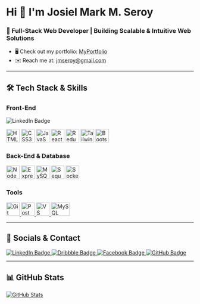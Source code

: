 # Hi 👋 I'm Josiel Mark M. Seroy  
### 🚀 Full-Stack Web Developer | Building Scalable & Intuitive Web Solutions  

- 🖥️ Check out my portfolio: [MyPortfolio](http://jmarkdev.github.io/portfolio)  
- ✉️ Reach me at: [jmseroy@gmail.com](mailto:jmseroy@gmail.com)  

---

## 🛠️ **Tech Stack & Skills**  

### **Front-End**
<div id="badges">
  <img src="[https://img.shields.io/badge/LinkedIn-0A66C2?style=for-the-badge&logo=linkedin&logoColor=white](https://img.shields.io/badge/HTML5-E34F26?style=for-the-badge&logo=html5&logoColor=white)" alt="LinkedIn Badge"/>

</div>
<p align="left">
  <a href="https://developer.mozilla.org/en-US/docs/Glossary/HTML5" target="_blank"><img src="https://raw.githubusercontent.com/danielcranney/readme-generator/main/public/icons/skills/html5-colored.svg" width="36" height="36" alt="HTML5" /></a>
  <a href="https://developer.mozilla.org/en-US/docs/Web/CSS" target="_blank"><img src="https://raw.githubusercontent.com/danielcranney/readme-generator/main/public/icons/skills/css3-colored.svg" width="36" height="36" alt="CSS3" /></a>
  <a href="https://developer.mozilla.org/en-US/docs/Web/JavaScript" target="_blank"><img src="https://raw.githubusercontent.com/danielcranney/readme-generator/main/public/icons/skills/javascript-colored.svg" width="36" height="36" alt="JavaScript" /></a>
  <a href="https://reactjs.org/" target="_blank"><img src="https://raw.githubusercontent.com/danielcranney/readme-generator/main/public/icons/skills/react-colored.svg" width="36" height="36" alt="React" /></a>
  <a href="https://redux.js.org/" target="_blank"><img src="https://raw.githubusercontent.com/danielcranney/readme-generator/main/public/icons/skills/redux-colored.svg" width="36" height="36" alt="Redux" /></a>
  <a href="https://tailwindcss.com/" target="_blank"><img src="https://raw.githubusercontent.com/danielcranney/readme-generator/main/public/icons/skills/tailwindcss-colored.svg" width="36" height="36" alt="TailwindCSS" /></a>
  <a href="https://getbootstrap.com/" target="_blank"><img src="https://raw.githubusercontent.com/danielcranney/readme-generator/main/public/icons/skills/bootstrap-colored.svg" width="36" height="36" alt="Bootstrap" /></a>
</p>

### **Back-End & Database**  
<p align="left">
  <a href="https://nodejs.org/en/" target="_blank"><img src="https://raw.githubusercontent.com/danielcranney/readme-generator/main/public/icons/skills/nodejs-colored.svg" width="36" height="36" alt="NodeJS" /></a>
  <a href="https://expressjs.com/" target="_blank"><img src="https://raw.githubusercontent.com/danielcranney/readme-generator/main/public/icons/skills/express-colored.svg" width="36" height="36" alt="ExpressJS" /></a>
  <a href="https://www.mysql.com/" target="_blank"><img src="https://raw.githubusercontent.com/danielcranney/readme-generator/main/public/icons/skills/mysql-colored.svg" width="36" height="36" alt="MySQL" /></a>
  <a href="https://sequelize.org/" target="_blank"><img src="https://raw.githubusercontent.com/danielcranney/readme-generator/main/public/icons/skills/sequelize-colored.svg" width="36" height="36" alt="Sequelize" /></a>
  <a href="https://socket.io/" target="_blank"><img src="https://raw.githubusercontent.com/danielcranney/readme-generator/main/public/icons/skills/socket-colored.svg" width="36" height="36" alt="Socket.IO" /></a>
</p>

### **Tools**  
<p align="left">
  <a href="https://git-scm.com/" target="_blank">
    <img src="https://raw.githubusercontent.com/danielcranney/readme-generator/main/public/icons/skills/git-colored.svg" width="36" height="36" alt="Git" />
  </a>
  <a href="https://www.postman.com/" target="_blank">
    <img src="https://www.vectorlogo.zone/logos/getpostman/getpostman-icon.svg" width="36" height="36" alt="Postman" />
  </a>
  <a href="https://code.visualstudio.com/" target="_blank">
    <img src="https://raw.githubusercontent.com/danielcranney/readme-generator/main/public/icons/skills/vscode-colored.svg" width="36" height="36" alt="VS Code" />
  </a>
  <a href="https://www.mysql.com/products/workbench/" target="_blank">
    <img src="https://www.vectorlogo.zone/logos/mysql/mysql-ar21.svg" width="50" height="36" alt="MySQL Workbench" />
  </a>
</p>


---

## 🔗 **Socials & Contact**  

<div id="badges">
  <a href="https://www.linkedin.com/in/josiel-mark-seroy-0a9341245/" target="_blank">
  <img src="https://img.shields.io/badge/LinkedIn-0A66C2?style=for-the-badge&logo=linkedin&logoColor=white" alt="LinkedIn Badge"/>

  </a>
  <a href="https://www.dribbble.com/JMarkDev" target="_blank">
    <img src="https://img.shields.io/badge/Dribbble-pink?style=for-the-badge&logo=dribbble&logoColor=white" alt="Dribbble Badge"/>
  </a>
  <a href="https://www.facebook.com/people/Josiel-Mark-Miel-Seroy/" target="_blank">
    <img src="https://img.shields.io/badge/Facebook-blue?style=for-the-badge&logo=facebook&logoColor=white" alt="Facebook Badge"/>
  </a>
  <a href="https://www.github.com/jmarkdev" target="_blank">
    <img src="https://img.shields.io/badge/GitHub-black?style=for-the-badge&logo=github&logoColor=white" alt="GitHub Badge"/>
  </a>
</div>


---

## 📊 **GitHub Stats**  

<p align="left">
  <a href="http://www.github.com/jmarkdev">
    <img src="https://github-readme-stats.vercel.app/api?username=jmarkdev&show_icons=true&count_private=true&title_color=0891b2&text_color=ffffff&icon_color=0891b2&bg_color=1c1917&hide_border=true&show_icons=true" alt="GitHub Stats" />
  </a>
</p>
